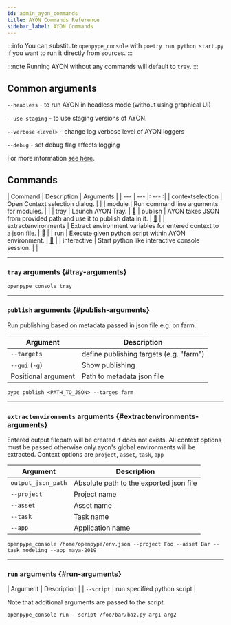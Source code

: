 ```yaml
---
id: admin_ayon_commands
title: AYON Commands Reference
sidebar_label: AYON Commands
---
```


:::info
You can substitute `openpype_console` with `poetry run python start.py` if you want to run it
directly from sources.
:::

:::note
Running AYON without any commands will default to `tray`.
:::

## Common arguments
`--headless` - to run AYON in headless mode (without using graphical UI)

`--use-staging` - to use staging versions of AYON.

`--verbose` `<level>` - change log verbose level of AYON loggers

`--debug` - set debug flag affects logging

For more information [see here](admin_use.md#run-ayon).

## Commands

| Command | Description | Arguments |
| --- | --- |: --- :|
| contextselection | Open Context selection dialog. |  |
| module | Run command line arguments for modules. |  |
| tray | Launch AYON Tray. | [📑](#tray-arguments)
| publish | AYON takes JSON from provided path and use it to publish data in it. | [📑](#publish-arguments) |
| extractenvironments | Extract environment variables for entered context to a json file. | [📑](#extractenvironments-arguments) |
| run | Execute given python script within AYON environment. | [📑](#run-arguments) |
| interactive | Start python like interactive console session. | |

---
### `tray` arguments {#tray-arguments}

```shell
openpype_console tray
```

---
### `publish` arguments {#publish-arguments}

Run publishing based on metadata passed in json file e.g. on farm.

| Argument | Description |
| --- | --- |
| `--targets` | define publishing targets (e.g. "farm") |
| `--gui` (`-g`) | Show publishing |
| Positional argument | Path to metadata json file |

```shell
pype publish <PATH_TO_JSON> --targes farm
```

---
### `extractenvironments` arguments {#extractenvironments-arguments}

Entered output filepath will be created if does not exists.
All context options must be passed otherwise only ayon's global environments will be extracted.
Context options are `project`, `asset`, `task`, `app`

| Argument | Description |
| --- | --- |
| `output_json_path` | Absolute path to the exported json file |
| `--project` | Project name |
| `--asset` | Asset name |
| `--task` | Task name |
| `--app` | Application name |

```shell
openpype_console /home/openpype/env.json --project Foo --asset Bar --task modeling --app maya-2019
```

---
### `run` arguments {#run-arguments}

| Argument | Description |
| `--script` | run specified python script |

Note that additional arguments are passed to the script.

```shell
openpype_console run --script /foo/bar/baz.py arg1 arg2
```
